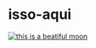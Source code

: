 # isso-aqui 
[![this is a beatiful moon](https://c.tadst.com/gfx/600x337/supermoon-rise.jpg?2)](https://unsplash.com/pt-br/images/nature/moon)
